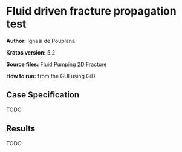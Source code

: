 # Fluid driven fracture propagation test

**Author:** Ignasi de Pouplana

**Kratos version:** 5.2

**Source files:** [Fluid Pumping 2D Fracture](https://github.com/KratosMultiphysics/Examples/tree/master/poromechanics/use_cases/fluid_pumping_2D_fracture/source)

**How to run:** from the GUI using GiD.

## Case Specification

TODO
<!-- This problem consists on a 30 x 15 m block of soil with a pre-defined fractures network of 4 cm width through which a constant flux of water is pumped at 1 m/s during 0.001 seconds.

The example is approached in a 2D configuration under plane-strain assumption and combines two different types of elements. The porous domain is represented by standard _displacement-pore pressure elements_ and the pre-existing fractures network is defined by _interface elements_, which represent the jump in the displacement field and introduce directional preferences in the fluid flow [1]. -->

<!-- The material properties of the porous domain are the following:
* Young's modulus (E): 2.6E+7 _N/m<sup>2</sup>_
* Poisson's ratio (&nu;): 0.2
* Solid density (&rho;<sub>s</sub>): 2000 _Kg/m<sup>3</sup>_
* Fluid density (&rho;<sub>f</sub>): 1000 _Kg/m<sup>3</sup>_
* Porosity (&phi;): 0.3
* Solid bulk modulus (K<sub>s</sub>): 1.0E+10 _N/m<sup>2</sup>_
* Fluid bulk modulus (K<sub>f</sub>): 2.0E+7 _N/m<sup>2</sup>_
* Intrinsic permeability (k): 4.5E-11 _m<sup>2</sup>_
* Dynamic viscosity (&mu;): 0.001 _s·N/m<sup>2</sup>_

While the joints are represented by the following properties:
* Young's modulus (E): 2.6E+7 _N/m<sup>2</sup>_
* Poisson's ratio (&nu;): 0.2
* Solid density (&rho;<sub>s</sub>): 2000 _Kg/m<sup>3</sup>_
* Fluid density (&rho;<sub>f</sub>): 1000 _Kg/m<sup>3</sup>_
* Porosity (&phi;): 0.3
* Solid bulk modulus (K<sub>s</sub>): 1.0E+10 _N/m<sup>2</sup>_
* Fluid bulk modulus (K<sub>f</sub>): 2.0E+7 _N/m<sup>2</sup>_
* Transversal permeability (k<sub>n</sub>): 1.0E-11 _m<sup>2</sup>_
* Dynamic viscosity (&mu;): 0.001 _s·N/m<sup>2</sup>_
* Damage threshold (&varrho;<sub>y</sub>): 0.001
* Minimum joint width (t<sub>min</sub>): 0.002 _m_
* Critical displacement (&delta;<sub>c</sub>): 1.0E-4 _m_
* Yield stress (&sigma;<sub>y</sub>): 1.0 _N/m<sup>2</sup>_
* Friction coefficient (&mu;<sub>F</sub>): 0.4 -->

## Results

TODO

<!-- The next two figures show the displacement and the pore pressure fields at time t = 0.001 s.

<img
  src="data/intersec_dispX.png"
  width="400"
  title="Displacement-X">
<img
  src="data/intersec_pw.png"
  width="400"
  title="Pore pressure"> -->

<!-- ## References

[1] I. de Pouplana and E. Oñate. Finite element modelling of fracture propagation in saturated media using quasi-zero-thickness interface elements. Computers and Geotechnics, 2017, [http://dx.doi.org/10.1016/j.compgeo.2017.10.016](http://dx.doi.org/10.1016/j.compgeo.2017.10.016). -->